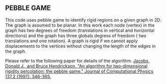## PEBBLE GAME 
This code uses pebble game to identify rigid regions on a given graph in 2D.
The graph is assumed to be planar. In this work each node (vertex) in the graph 
has two degrees of freedom (translations in vertical and horizontal directions)
and the graph has three globals degress of freedom ( two translations and one 
rotation). A graph is rigid if we cannot apply displacements to the vertices 
without changing the length of the edges in the graph. 

Please refer to the following paper for details of the algorithm. 
[Jacobs, Donald J., and Bruce Hendrickson. "An algorithm for two-dimensional rigidity percolation: the pebble game." Journal of Computational Physics 137.2 (1997): 346-365.][1]

[1]: https://people.engr.tamu.edu/ajiang/PebbleGame.pdf

